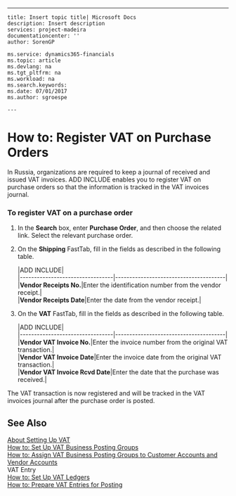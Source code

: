 ---
    title: Insert topic title| Microsoft Docs
    description: Insert description
    services: project-madeira
    documentationcenter: ''
    author: SorenGP

    ms.service: dynamics365-financials
    ms.topic: article
    ms.devlang: na
    ms.tgt_pltfrm: na
    ms.workload: na
    ms.search.keywords:
    ms.date: 07/01/2017
    ms.author: sgroespe

    ---
# How to: Register VAT on Purchase Orders
In Russia, organizations are required to keep a journal of received and issued VAT invoices. ADD INCLUDE<!--[!INCLUDE[navnow](../../includes/navnow_md.md)]--> enables you to register VAT on purchase orders so that the information is tracked in the VAT invoices journal.  
  
### To register VAT on a purchase order  
  
1.  In the **Search** box, enter **Purchase Order**, and then choose the related link. Select the relevant purchase order.  
  
2.  On the **Shipping** FastTab, fill in the fields as described in the following table.  
  
    |ADD INCLUDE<!--[!INCLUDE[bp_tablefield](../../includes/bp_tabledescription_md.md)]-->|  
    |---------------------------------|---------------------------------------|  
    |**Vendor Receipts No.**|Enter the identification number from the vendor receipt.|  
    |**Vendor Receipts Date**|Enter the date from the vendor receipt.|  
  
3.  On the **VAT** FastTab, fill in the fields as described in the following table.  
  
    |ADD INCLUDE<!--[!INCLUDE[bp_tablefield](../../includes/bp_tabledescription_md.md)]-->|  
    |---------------------------------|---------------------------------------|  
    |**Vendor VAT Invoice No.**|Enter the invoice number from the original VAT transaction.|  
    |**Vendor VAT Invoice Date**|Enter the invoice date from the original VAT transaction.|  
    |**Vendor VAT Invoice Rcvd Date**|Enter the date that the purchase was received.|  
  
 The VAT transaction is now registered and will be tracked in the VAT invoices journal after the purchase order is posted.  
  
## See Also  
 [About Setting Up VAT](../FullExperience/about-setting-up-vat.md)   
 [How to: Set Up VAT Business Posting Groups](../FullExperience/how-to-set-up-vat-business-posting-groups.md)   
 [How to: Assign VAT Business Posting Groups to Customer Accounts and Vendor Accounts](../FullExperience/how-to-assign-vat-business-posting-groups-to-customer-accounts-and-vendor-accounts.md)   
 VAT Entry   
 [How to: Set Up VAT Ledgers](../FullExperience/how-to-set-up-vat-ledgers.md)   
 [How to: Prepare VAT Entries for Posting](../FullExperience/how-to-prepare-vat-entries-for-posting.md)